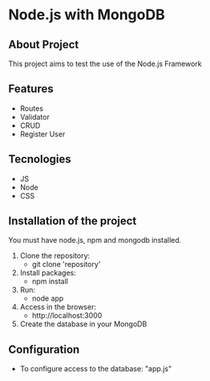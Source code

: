 # Node.js with MongoDB

## About Project
This project aims to test the use of the Node.js Framework

## Features
- Routes
- Validator
- CRUD
- Register User

## Tecnologies
- JS
- Node
- CSS

## Installation of the project
You must have node.js, npm and mongodb installed.

1. Clone the repository: 
	- git clone 'repository'
2. Install packages: 
	- npm install
3. Run: 
	- node app
4. Access in the browser: 
	- http://localhost:3000
5. Create the database in your MongoDB

## Configuration
- To configure access to the database: "app.js"

